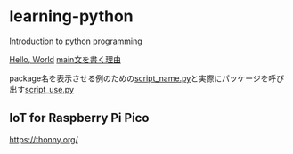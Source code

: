 # learning-python
Introduction to python programming

[Hello, World](/hello.py)
[main文を書く理由](/python_main.py)

package名を表示させる例のための[script_name.py](./script_name.py)と実際にパッケージを呼び出す[script_use.py](./script_use.py)

## IoT for Raspberry Pi Pico
https://thonny.org/
